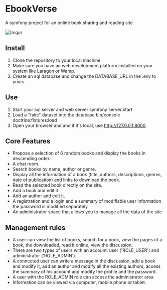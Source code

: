 # EbookVerse
A symfony project for an online book sharing and reading site

![Imgur](https://imgur.com/IEMYyON)

## Install

1. Clone the repository to your local machine.
2. Make sure you have an web development platform installed on your system like Laragon or Wamp.
3. Create an sql database and change the DATABASE_URL in the .env to yours.


## Use

1. Start your sql server and web server symfony server:start
2. Load a "fake" dataset into the database bin/console doctrine:fixtures:load
3. Open your browser and and if it's local, use http://127.0.0.1:8000.


## Core Features

- Propose a selection of 6 random books and display the books in descending order.
- A chat room.
- Search books by name, author or genre.
- Display all the information of a book (title, authors, descriptions, genres, date of publication) and links to download the book.
- Read the selected book directly on the site.
- Add a book and edit it
- Add an author and edit it.
- A registration and a login and a summary of modifiable user information the password is modified separately
- An administrator space that allows you to manage all the data of the site


## Management rules

- A user can view the list of books, search for a book, view the pages of a book, the downloaded, read it online, view the discussion.
- There are two types of users with an account: user ('ROLE_USER') and administrator ('ROLE_ADMIN').
- A connected user can write a message in the discussion, add a book and modify it, add an author and modify all the existing authors, access the summary of his      account and modify the profile and the password.
- A user with the ROLE_ADMIN role can access the administrator area
- Information can be viewed via computer, mobile phone or tablet.
